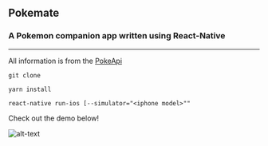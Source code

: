 ## Pokemate
### A Pokemon companion app written using React-Native
---
All information is from the [PokeApi](https://pokeapi.co)

`git clone`

`yarn install`

`react-native run-ios [--simulator="<iphone model>""`

Check out the demo below! 

![alt-text](https://github.com/reggiemcdonald/Pokemate/demo.gif)
